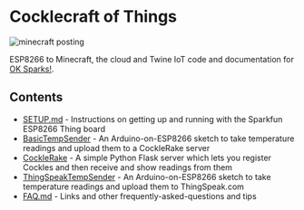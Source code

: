 # Cocklecraft of Things

![minecraft posting](https://lh3.googleusercontent.com/Bk_5t1FrD3FqIVR_0edF_CdRK-fLeZUQFRkWZ2OU2z5w9GHk2atirmmTjQW9NqS5sp8ElDrQVTOVVughG88ZswNHH_q4bAmphNqCN__FSK5jWaQLnbpHprRC_VuT124yrqwVivbjlqvKfNWK_DAmbNAB2obNA7xXcuJ4WTR5RC9Y5il5neWMbk75Q0ge5aLGmKMdoN7yVwSVlKMwSAcj2araKdTmvKr2V7jP29rvN5ueZn8U5Zis670OBrAPGneF9uWzKHePOoTHpTcBWfTBki-fu4W2dCuCpLldzwIpKyyIcXVlgfELUR3bn9FDbsZMxFdXsr7mV_vaz18U3qaFrtakEG3seQQvXTkHSXqNL5SwtZlSWzl7Vx5gYvSv3mJwe_iVU6is7ud6dSfD0V45zrth1VV5NrinNOZQfn_7rNqUHXbJJqGXmanu2pTONGCSdHvSORQoq8_JBN5nCgImNi6Cc8HxdC-CKIFQkK98jpkB_1VJlYi1HDbEmwngfP6Ebl2ty0n2TsCXmvOH3des-FEeoIPgN_ixWd2IjdZ0Tr_jgHvPyPpubEwyrszrfBexLfNWuW9b40OSdK1oDkJS1ulMajd3HOjViOy-J0zmGmEUDuLM1-h2=w602-h674-no)

ESP8266 to Minecraft, the cloud and Twine IoT code and documentation for [OK Sparks!](http://slyrabbit.net/ok-sparks/).

## Contents

 * [SETUP.md](SETUP.md) - Instructions on getting up and running with the Sparkfun ESP8266 Thing board
 * [BasicTempSender](BasicTempSender) - An Arduino-on-ESP8266 sketch to take temperature readings and upload them to a CockleRake server
 * [CockleRake](CockleRake) - A simple Python Flask server which lets you register Cockles and then receive and show readings from them
 * [ThingSpeakTempSender](ThingSpeakTempSender) - An Arduino-on-ESP8266 sketch to take temperature readings and upload them to ThingSpeak.com
 * [FAQ.md](FAQ.md) - Links and other frequently-asked-questions and tips

